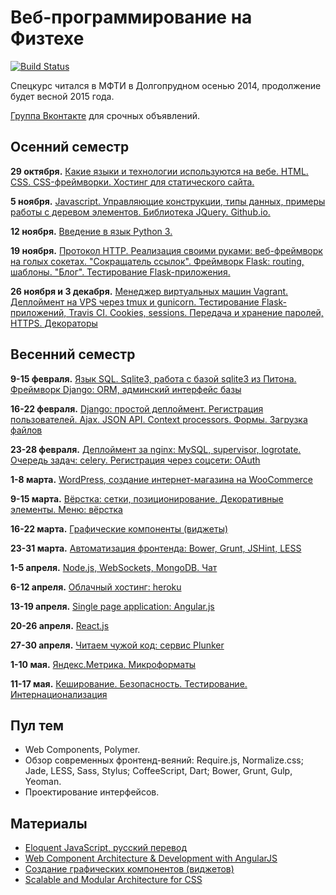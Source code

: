 Веб-программирование на Физтехе
===============

[![Build Status](https://travis-ci.org/vpavlenko/web-programming.svg?branch=master)](https://travis-ci.org/vpavlenko/web-programming)

Спецкурс читался в МФТИ в Долгопрудном осенью 2014, продолжение будет весной 2015 года.

[Группа Вконтакте](https://vk.com/mipt_web) для срочных объявлений.


Осенний семестр
----

**29 октября.** [Какие языки и технологии используются на вебе. HTML. CSS. CSS-фреймворки. Хостинг для статического сайта.](01-html-css)

**5 ноября.** [Javascript. Управляющие конструкции, типы данных, примеры работы с деревом элементов. Библиотека JQuery. Github.io.](02-js)

**12 ноября.** [Введение в язык Python 3.](03-python)

**19 ноября.** [Протокол HTTP. Реализация своими руками: веб-фреймворк на голых сокетах. "Сокращатель ссылок". Фреймворк Flask: routing, шаблоны. "Блог". Тестирование Flask-приложения.](04-http)

**26 ноября и 3 декабря.** [Менеджер виртуальных машин Vagrant. Деплоймент на VPS через tmux и gunicorn. Тестирование Flask-приложений, Travis CI. Cookies, sessions. Передача и хранение паролей, HTTPS. Декораторы](05-cookies)

Весенний семестр
---

**9-15 февраля.** [Язык SQL. Sqlite3, работа с базой sqlite3 из Питона. Фреймворк Django: ORM, админский интерфейс базы](07-django-1)

**16-22 февраля.** [Django: простой деплоймент. Регистрация пользователей. Ajax. JSON API. Context processors. Формы. Загрузка файлов](08-django-2)

**23-28 февраля.** [Деплоймент за nginx: MySQL, supervisor, logrotate. Очередь задач: celery. Регистрация через соцсети: OAuth](09-celery-oauth)

**1-8 марта.** [WordPress, создание интернет-магазина на WooCommerce](10-wordpress)

**9-15 марта.** [Вёрстка: сетки, позиционирование. Декоративные элементы. Меню: вёрстка](11-layout)

**16-22 марта.** [Графические компоненты (виджеты)](12-widgets)

**23-31 марта.** [Автоматизация фронтенда: Bower, Grunt, JSHint, LESS](13-grunt)

**1-5 апреля.** [Node.js, WebSockets, MongoDB. Чат](14-nodejs)

**6-12 апреля.** [Облачный хостинг: heroku](15-heroku)

**13-19 апреля.** [Single page application: Angular.js](16-angular)

**20-26 апреля.** [React.js](17-react)

**27-30 апреля.** [Читаем чужой код: сервис Plunker](18-plunker)

**1-10 мая.** [Яндекс.Метрика. Микроформаты](19-soft-skills)

**11-17 мая.** [Кеширование. Безопасность. Тестирование. Интернационализация](20-misc)


Пул тем
-----

- Web Components, Polymer.
- Обзор современных фронтенд-веяний: Require.js, Normalize.css; Jade, LESS, Sass, Stylus; CoffeeScript, Dart; Bower, Grunt, Gulp, Yeoman.
- Проектирование интерфейсов.


Материалы
--

- [Eloquent JavaScript, русский перевод](http://habrahabr.ru/post/240219/)
- [Web Component Architecture & Development with AngularJS](https://leanpub.com/web-component-development-with-angularjs/read)
- [Создание графических компонентов (виджетов)](http://learn.javascript.ru/widgets)
- [Scalable and Modular Architecture for CSS](https://smacss.com/)

